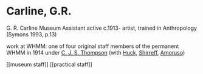 # Carline, G.R.

G. R. Carline Museum Assistant active c.1913- artist, trained in Anthropology \(Symons 1993, p.13\)

work at WHMM: one of four original staff members of the permanent WHMM in 1914 under [C. J. S. Thompson](https://github.com/wellcomecollection/transcribe-wellcome/tree/f72c2b61ac1ad669053741de27081d2c70951534/researching-the-museum-and-library/people/alphabetical/Thompson,%20Charles%20John%20Samuel/README.md) \(with [Huck](https://github.com/wellcomecollection/transcribe-wellcome/tree/f72c2b61ac1ad669053741de27081d2c70951534/researching-the-museum-and-library/people/alphabetical/Huck,%20T.%20W.), [Shirreff](https://github.com/wellcomecollection/transcribe-wellcome/tree/f72c2b61ac1ad669053741de27081d2c70951534/researching-the-museum-and-library/people/alphabetical/Shirreff,%20Frances%20Gordon/README.md), [Amoruso](https://github.com/wellcomecollection/transcribe-wellcome/tree/f72c2b61ac1ad669053741de27081d2c70951534/researching-the-museum-and-library/people/alphabetical/Amoruso,%20Arthur/README.md)\)

\[\[museum staff\]\] \[\[practical staff\]\]

